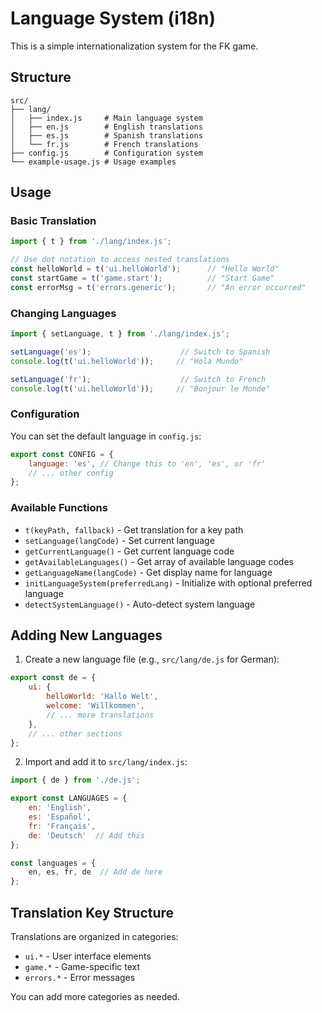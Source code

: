 # Language System (i18n)

This is a simple internationalization system for the FK game.

## Structure

```
src/
├── lang/
│   ├── index.js     # Main language system
│   ├── en.js        # English translations
│   ├── es.js        # Spanish translations
│   └── fr.js        # French translations
├── config.js        # Configuration system
└── example-usage.js # Usage examples
```

## Usage

### Basic Translation

```javascript
import { t } from './lang/index.js';

// Use dot notation to access nested translations
const helloWorld = t('ui.helloWorld');      // "Hello World"
const startGame = t('game.start');          // "Start Game" 
const errorMsg = t('errors.generic');       // "An error occurred"
```

### Changing Languages

```javascript
import { setLanguage, t } from './lang/index.js';

setLanguage('es');                    // Switch to Spanish
console.log(t('ui.helloWorld'));     // "Hola Mundo"

setLanguage('fr');                    // Switch to French  
console.log(t('ui.helloWorld'));     // "Bonjour le Monde"
```

### Configuration

You can set the default language in `config.js`:

```javascript
export const CONFIG = {
    language: 'es', // Change this to 'en', 'es', or 'fr'
    // ... other config
};
```

### Available Functions

- `t(keyPath, fallback)` - Get translation for a key path
- `setLanguage(langCode)` - Set current language
- `getCurrentLanguage()` - Get current language code
- `getAvailableLanguages()` - Get array of available language codes
- `getLanguageName(langCode)` - Get display name for language
- `initLanguageSystem(preferredLang)` - Initialize with optional preferred language
- `detectSystemLanguage()` - Auto-detect system language

## Adding New Languages

1. Create a new language file (e.g., `src/lang/de.js` for German):

```javascript
export const de = {
    ui: {
        helloWorld: 'Hallo Welt',
        welcome: 'Willkommen',
        // ... more translations
    },
    // ... other sections
};
```

2. Import and add it to `src/lang/index.js`:

```javascript
import { de } from './de.js';

export const LANGUAGES = {
    en: 'English',
    es: 'Español', 
    fr: 'Français',
    de: 'Deutsch'  // Add this
};

const languages = {
    en, es, fr, de  // Add de here
};
```

## Translation Key Structure

Translations are organized in categories:

- `ui.*` - User interface elements
- `game.*` - Game-specific text
- `errors.*` - Error messages

You can add more categories as needed.